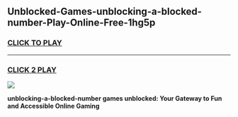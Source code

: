 
## Unblocked-Games-unblocking-a-blocked-number-Play-Online-Free-1hg5p
<h3>
<a href="https://premium76.site?title=unblocking-a-blocked-number&ref=26A">CLICK TO PLAY</a></h3>
<hr>

<h3>
<a href="https://premium76.site?title=unblocking-a-blocked-number&ref=26A">CLICK 2 PLAY</a>
  
</h3>

<a href="https://premium76.site?title=unblocking-a-blocked-number&ref=26A"><img src="https://clearcache.store/games.png"></a>


**unblocking-a-blocked-number games unblocked: Your Gateway to Fun and Accessible Online Gaming**
